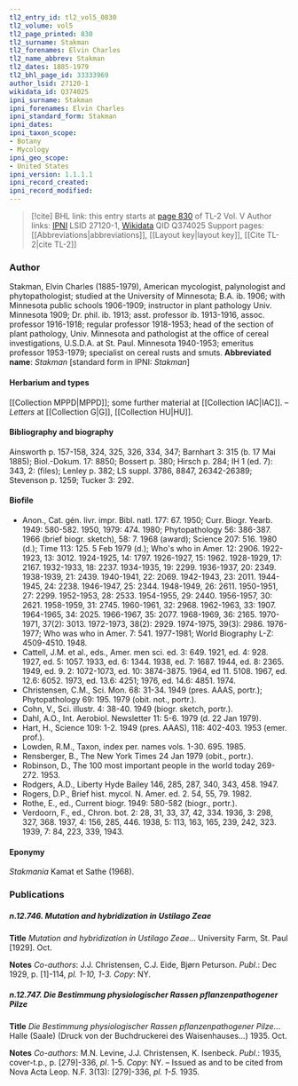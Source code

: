 ```yaml
---
tl2_entry_id: tl2_vol5_0830
tl2_volume: vol5
tl2_page_printed: 830
tl2_surname: Stakman
tl2_forenames: Elvin Charles
tl2_name_abbrev: Stakman
tl2_dates: 1885-1979
tl2_bhl_page_id: 33333969
author_lsid: 27120-1
wikidata_id: Q374025
ipni_surname: Stakman
ipni_forenames: Elvin Charles
ipni_standard_form: Stakman
ipni_dates: 
ipni_taxon_scope: 
- Botany
- Mycology
ipni_geo_scope: 
- United States
ipni_version: 1.1.1.1
ipni_record_created: 
ipni_record_modified:
---
```


> [!cite] BHL link: this entry starts at [page 830](https://www.biodiversitylibrary.org/page/33333969) of TL-2 Vol. V
> Author links: [IPNI](https://www.ipni.org/a/27120-1) LSID 27120-1, [Wikidata](https://www.wikidata.org/wiki/Q374025) QID Q374025
> Support pages: [[Abbreviations|abbreviations]], [[Layout key|layout key]], [[Cite TL-2|cite TL-2]]

### Author

Stakman, Elvin Charles (1885-1979), American mycologist, palynologist and phytopathologist; studied at the University of Minnesota; B.A. ib. 1906; with Minnesota public schools 1906-1909; instructor in plant pathology Univ. Minnesota 1909; Dr. phil. ib. 1913; asst. professor ib. 1913-1916, assoc. professor 1916-1918; regular professor 1918-1953; head of the section of plant pathology, Univ. Minnesota and pathologist at the office of cereal investigations, U.S.D.A. at St. Paul. Minnesota 1940-1953; emeritus professor 1953-1979; specialist on cereal rusts and smuts. 
**Abbreviated name**: *Stakman* \[standard form in IPNI: *Stakman*\]

#### Herbarium and types

[[Collection MPPD|MPPD]]; some further material at [[Collection IAC|IAC]]. – *Letters* at [[Collection G|G]], [[Collection HU|HU]].

#### Bibliography and biography

Ainsworth p. 157-158, 324, 325, 326, 334, 347; Barnhart 3: 315 (b. 17 Mai 1885); Biol.-Dokum. 17: 8850; Bossert p. 380; Hirsch p. 284; IH 1 (ed. 7): 343, 2: (files); Lenley p. 382; LS suppl. 3786, 8847, 26342-26389; Stevenson p. 1259; Tucker 3: 292.

#### Biofile

- Anon., Cat. gén. livr. impr. Bibl. natl. 177: 67. 1950; Curr. Biogr. Yearb. 1949: 580-582. 1950, 1979: 474. 1980; Phytopathology 56: 386-387. 1966 (brief biogr. sketch), 58: 7. 1968 (award); Science 207: 516. 1980 (d.); Time 113: 125. 5 Feb 1979 (d.); Who's who in Amer. 12: 2906. 1922-1923, 13: 3012. 1924-1925, 14: 1797. 1926-1927, 15: 1962. 1928-1929, 17: 2167. 1932-1933, 18: 2237. 1934-1935, 19: 2299. 1936-1937, 20: 2349. 1938-1939, 21: 2439. 1940-1941, 22: 2069. 1942-1943, 23: 2011. 1944-1945, 24: 2238. 1946-1947, 25: 2344. 1948-1949, 26: 2611. 1950-1951, 27: 2299. 1952-1953, 28: 2533. 1954-1955, 29: 2440. 1956-1957, 30: 2621. 1958-1959, 31: 2745. 1960-1961, 32: 2968. 1962-1963, 33: 1907. 1964-1965, 34: 2025. 1966-1967, 35: 2077. 1968-1969, 36: 2165. 1970-1971, 37(2): 3013. 1972-1973, 38(2): 2929. 1974-1975, 39(3): 2986. 1976-1977; Who was who in Amer. 7: 541. 1977-1981; World Biography L-Z: 4509-4510. 1948.
- Cattell, J.M. et al., eds., Amer. men sci. ed. 3: 649. 1921, ed. 4: 928. 1927, ed. 5: 1057. 1933, ed. 6: 1344. 1938, ed. 7: 1687. 1944, ed. 8: 2365. 1949, ed. 9. 2: 1072-1073, ed. 10: 3874-3875. 1964, ed 11. 5108. 1967, ed. 12.6: 6052. 1973, ed. 13.6: 4251; 1976, ed. 14.6: 4851. 1974.
- Christensen, C.M., Sci. Mon. 68: 31-34. 1949 (pres. AAAS, portr.); Phytopathology 69: 195. 1979 (obit. not., portr.).
- Cohn, V., Sci. illustr. 4: 38-40. 1949 (biogr. sketch, portr.).
- Dahl, A.O., Int. Aerobiol. Newsletter 11: 5-6. 1979 (d. 22 Jan 1979).
- Hart, H., Science 109: 1-2. 1949 (pres. AAAS), 118: 402-403. 1953 (emer. prof.).
- Lowden, R.M., Taxon, index per. names vols. 1-30. 695. 1985.
- Rensberger, B., The New York Times 24 Jan 1979 (obit., portr.).
- Robinson, D., The 100 most important people in the world today 269-272. 1953.
- Rodgers, A.D., Liberty Hyde Bailey 146, 285, 287, 340, 343, 458. 1947.
- Rogers, D.P., Brief hist. mycol. N. Amer. ed. 2. 54, 55, 79. 1982.
- Rothe, E., ed., Current biogr. 1949: 580-582 (biogr., portr.).
- Verdoorn, F., ed., Chron. bot. 2: 28, 31, 33, 37, 42, 334. 1936, 3: 298, 327, 368. 1937, 4: 156, 285, 446. 1938, 5: 113, 163, 165, 239, 242, 323. 1939, 7: 84, 223, 339, 1943.

#### Eponymy

*Stakmania* Kamat et Sathe (1968).

### Publications

##### n.12.746. Mutation and hybridization in Ustilago Zeae

**Title**
*Mutation and hybridization in Ustilago Zeae*... University Farm, St. Paul \[1929\]. Oct.

**Notes**
*Co-authors*: J.J. Christensen, C.J. Eide, Bjørn Peturson.
*Publ*.: Dec 1929, p. \[1\]-114, *pl. 1-10, 1-3. Copy*: NY.

##### n.12.747. Die Bestimmung physiologischer Rassen pflanzenpathogener Pilze

**Title**
*Die Bestimmung physiologischer Rassen pflanzenpathogener Pilze*... Halle (Saale) (Druck von der Buchdruckerei des Waisenhauses...) 1935. Oct.

**Notes**
*Co-authors*: M.N. Levine, J.J. Christensen, K. Isenbeck.
*Publ*.: 1935, cover-t.p., p. \[279\]-336, *pl*. 1-5. *Copy*: NY. – Issued as and to be cited from Nova Acta Leop. N.F. 3(13): \[279\]-336, *pl. 1-5.* 1935.

